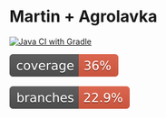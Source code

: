 # Martin + Agrolavka

[![Java CI with Gradle](https://github.com/alexandr-omeluaniuk/agrolavka/actions/workflows/gradle.yml/badge.svg?branch=master)](https://github.com/alexandr-omeluaniuk/agrolavka/actions/workflows/gradle.yml)

![Coverage](.github/badges/jacoco.svg)

![Branches](.github/badges/branches.svg)
